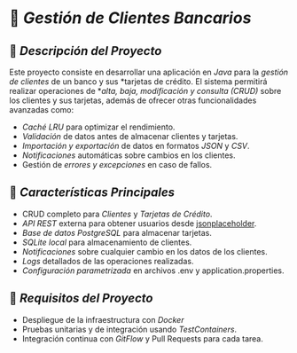 # 🏦 *Gestión de Clientes Bancarios*

## 🎯 *Descripción del Proyecto*

Este proyecto consiste en desarrollar una aplicación en *Java* para la *gestión de clientes* de un banco y sus *tarjetas de crédito. El sistema permitirá realizar operaciones de **alta, baja, modificación y consulta (CRUD)* sobre los clientes y sus tarjetas, además de ofrecer otras funcionalidades avanzadas como:

- *Caché LRU* para optimizar el rendimiento.
- *Validación* de datos antes de almacenar clientes y tarjetas.
- *Importación y exportación* de datos en formatos *JSON* y *CSV*.
- *Notificaciones* automáticas sobre cambios en los clientes.
- Gestión de *errores y excepciones* en caso de fallos.

## 📌 *Características Principales*

- CRUD completo para *Clientes* y *Tarjetas de Crédito*.
- *API REST* externa para obtener usuarios desde [jsonplaceholder](https://jsonplaceholder.typicode.com/users).
- *Base de datos PostgreSQL* para almacenar tarjetas.
- *SQLite local* para almacenamiento de clientes.
- *Notificaciones* sobre cualquier cambio en los datos de los clientes.
- *Logs* detallados de las operaciones realizadas.
- *Configuración parametrizada* en archivos .env y application.properties.

## 🚀 *Requisitos del Proyecto*

- Despliegue de la infraestructura con *Docker*
- Pruebas unitarias y de integración usando *TestContainers*.
- Integración continua con *GitFlow* y Pull Requests para cada tarea.